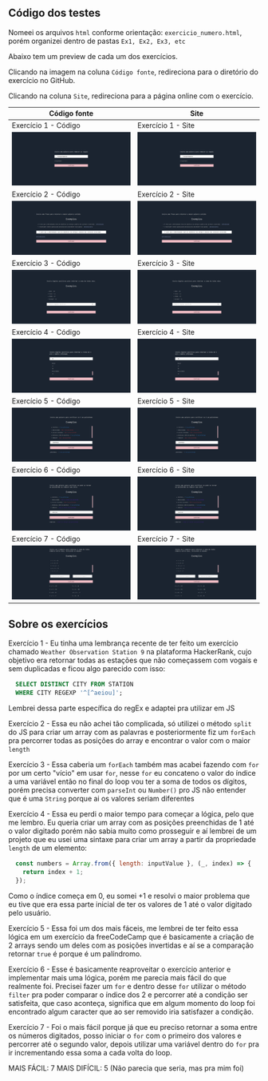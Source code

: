 ## Código dos testes

Nomeei os arquivos `html` conforme orientação: `exercicio_numero.html`, porém organizei dentro de pastas `Ex1, Ex2, Ex3, etc`

Abaixo tem um preview de cada um dos exercícios.

Clicando na imagem na coluna `Código fonte`, redireciona para o diretório do exercício no GitHub.

Clicando na coluna `Site`, redireciona para a página online com o exercício.


| Código fonte                                     | Site                                              |
| ------------------------------------------------ | ------------------------------------------------- |
| Exercício 1 - Código                             | Exercício 1 - Site                                |
| [![Preview][Ex1-preview]][Ex1-source]            | [![Preview][Ex1-preview]][Ex1-demo]               |
| Exercício 2 - Código                             | Exercício 2 - Site                                |
| [![Preview][Ex2-preview]][Ex2-source]            | [![Preview][Ex2-preview]][Ex2-demo]               |
| Exercício 3 - Código                             | Exercício 3 - Site                                |
| [![Preview][Ex3-preview]][Ex3-source]            | [![Preview][Ex3-preview]][Ex3-demo]               |
| Exercício 4 - Código                             | Exercício 4 - Site                                |
| [![Preview][Ex4-preview]][Ex4-source]            | [![Preview][Ex4-preview]][Ex4-demo]               |
| Exercício 5 - Código                             | Exercício 5 - Site                                |
| [![Preview][Ex5-preview]][Ex5-source]            | [![Preview][Ex5-preview]][Ex5-demo]               |
| Exercício 6 - Código                             | Exercício 6 - Site                                |
| [![Preview][Ex6-preview]][Ex6-source]            | [![Preview][Ex6-preview]][Ex6-demo]               |
| Exercício 7 - Código                             | Exercício 7 - Site                                |
| [![Preview][Ex7-preview]][Ex7-source]            | [![Preview][Ex7-preview]][Ex7-demo]               |



## Sobre os exercícios

Exercício 1 - Eu tinha uma lembrança recente de ter feito um exercício chamado `Weather Observation Station 9` na plataforma HackerRank, cujo objetivo era retornar todas as estações que não começassem com vogais e sem duplicadas e ficou algo parecido com isso:

```sql
  SELECT DISTINCT CITY FROM STATION
  WHERE CITY REGEXP '^[^aeiou]';
```

Lembrei dessa parte específica do regEx e adaptei pra utilizar em JS

Exercício 2 - Essa eu não achei tão complicada, só utilizei o método `split` do JS para criar um array com as palavras e posteriormente fiz um `forEach` pra percorrer todas as posições do array e encontrar o valor com o maior `length`

Exercício 3 - Essa caberia um `forEach` também mas acabei fazendo com `for` por um certo "vício" em usar `for`, nesse `for` eu concateno o valor do índice a uma variável então no final do loop vou ter a soma de todos os dígitos, porém precisa converter com `parseInt` ou `Number()` pro JS não entender que é uma `String` porque ai os valores seriam diferentes

Exercício 4 - Essa eu perdi o maior tempo para começar a lógica, pelo que me lembro. Eu queria criar um array com as posições preenchidas de 1 até o valor digitado porém não sabia muito como prosseguir e aí lembrei de um projeto que eu usei uma sintaxe para criar um array a partir da propriedade `length` de um elemento:

```js
  const numbers = Array.from({ length: inputValue }, (_, index) => {
    return index + 1;
  });
```

Como o índice começa em 0, eu somei +1 e resolvi o maior problema que eu tive que era essa parte inicial de ter os valores de 1 até o valor digitado pelo usuário.


Exercício 5 - Essa foi um dos mais fáceis, me lembrei de ter feito essa lógica em um exercício da freeCodeCamp que é basicamente a criação de 2 arrays sendo um deles com as posições invertidas e aí se a comparação retornar `true` é porque é um palíndromo.


Exercício 6 - Esse é basicamente reaproveitar o exercício anterior e implementar mais uma lógica, porém me parecia mais fácil do que realmente foi.
Precisei fazer um `for` e dentro desse `for` utilizar o método `filter` pra poder comparar o índice dos 2 e percorrer até a condição ser satisfeita, que caso aconteça, significa que em algum momento do loop foi encontrado algum caracter que ao ser removido iria satisfazer a condição.


Exercício 7 - Foi o mais fácil porque já que eu preciso retornar a soma entre os números digitados, posso iniciar o `for` com o primeiro dos valores e percorrer até o segundo valor, depois utilizar uma variável dentro do `for` pra ir incrementando essa soma a cada volta do loop.


MAIS FÁCIL: 7
MAIS DIFÍCIL: 5 (Não parecia que seria, mas pra mim foi)


<!-- Markdown -->

[Ex1-preview]: ./Ex1/public/preview.png
[Ex1-demo]: https://teste-siimp.vercel.app/Ex1/exercicio_1.html
[Ex1-source]: https://github.com/SilasRodrigues19/SIIMP/tree/main/Ex1


[Ex2-preview]: ./Ex2/public/preview.png
[Ex2-demo]: https://teste-siimp.vercel.app/Ex2/exercicio_2.html
[Ex2-source]: https://github.com/SilasRodrigues19/SIIMP/tree/main/Ex2


[Ex3-preview]: ./Ex3/public/preview.png
[Ex3-demo]: https://teste-siimp.vercel.app/Ex3/exercicio_3.html
[Ex3-source]: https://github.com/SilasRodrigues19/SIIMP/tree/main/Ex3


[Ex4-preview]: ./Ex4/public/preview.png
[Ex4-demo]: https://teste-siimp.vercel.app/Ex4/exercicio_4.html
[Ex4-source]: https://github.com/SilasRodrigues19/SIIMP/tree/main/Ex4


[Ex5-preview]: ./Ex5/public/preview.png
[Ex5-demo]: https://teste-siimp.vercel.app/Ex5/exercicio_5.html
[Ex5-source]: https://github.com/SilasRodrigues19/SIIMP/tree/main/Ex5


[Ex6-preview]: ./Ex6/public/preview.png
[Ex6-demo]: https://teste-siimp.vercel.app/Ex6/exercicio_6.html
[Ex6-source]: https://github.com/SilasRodrigues19/SIIMP/tree/main/Ex6


[Ex7-preview]: ./Ex7/public/preview.png
[Ex7-demo]: https://teste-siimp.vercel.app/Ex7/exercicio_7.html
[Ex7-source]: https://github.com/SilasRodrigues19/SIIMP/tree/main/Ex7